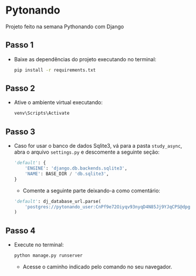# Pytonando

Projeto feito na semana Pythonando com Django

## Passo 1 

- Baixe as dependências do projeto executando no terminal:
  ```sh
  pip install -r requirements.txt
  ```

## Passo 2 

- Ative o ambiente virtual executando:
  ```sh
  venv\Scripts\Activate
  ```

## Passo 3

- Caso for usar o banco de dados Sqlite3, vá para a pasta `study_async`, abra o arquivo `settings.py` e descomente a seguinte seção:
  ```python
  'default': {
      'ENGINE': 'django.db.backends.sqlite3',
      'NAME': BASE_DIR / 'db.sqlite3',
  }
  ```
  - Comente a seguinte parte deixando-a como comentário:
  ```python
  'default': dj_database_url.parse(
      'postgres://pytonando_user:CnPf9e72Oiyqv93nyqD4N85Jj9YJqCPS@dpg-cp2m4763e1ms73f1u87g-a.oregon-postgres.render.com/pytonando',
  )
  ```

## Passo 4

- Execute no terminal:
  ```sh
  python manage.py runserver
  ```
  - Acesse o caminho indicado pelo comando no seu navegador.
